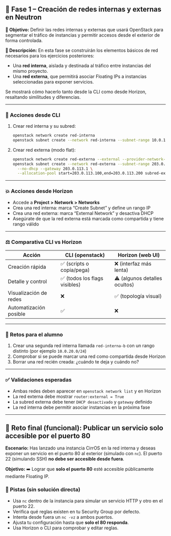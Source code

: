 ## 🔧 Fase 1 – Creación de redes internas y externas en Neutron

**🌟 Objetivo:**
Definir las redes internas y externas que usará OpenStack para segmentar el tráfico de instancias y permitir accesos desde el exterior de forma controlada.

**📜 Descripción:**
En esta fase se construirán los elementos básicos de red necesarios para los ejercicios posteriores:

* Una **red interna**, aislada y destinada al tráfico entre instancias del mismo proyecto.
* Una **red externa**, que permitirá asociar Floating IPs a instancias seleccionadas para exponer servicios.

Se mostrará cómo hacerlo tanto desde la CLI como desde Horizon, resaltando similitudes y diferencias.

---

### 🧭 Acciones desde CLI

1. Crear red interna y su subred:

   ```bash
   openstack network create red-interna
   openstack subnet create --network red-interna --subnet-range 10.0.10.0/24 subred-interna
   ```

2. Crear red externa (modo flat):

   ```bash
   openstack network create red-externa --external --provider-network-type flat --provider-physical-network physnet1
   openstack subnet create --network red-externa --subnet-range 203.0.113.0/24 \
     --no-dhcp --gateway 203.0.113.1 \
     --allocation-pool start=203.0.113.100,end=203.0.113.200 subred-externa
   ```

---

### 💥 Acciones desde Horizon

* Accede a **Project > Network > Networks**
* Crea una red interna: marca “Create Subnet” y define un rango IP
* Crea una red externa: marca “External Network” y desactiva DHCP
* Asegúrate de que la red externa está marcada como compartida y tiene rango válido

---

### ⚖️ Comparativa CLI vs Horizon

| Acción                 | CLI (openstack)              | Horizon (web UI)              |
| ---------------------- | ---------------------------- | ----------------------------- |
| Creación rápida        | ✅ (scripts o copia/pega)     | ❌ (interfaz más lenta)        |
| Detalle y control      | ✅ (todos los flags visibles) | ⚠️ (algunos detalles ocultos) |
| Visualización de redes | ❌                            | ✅ (topología visual)          |
| Automatización posible | ✅                            | ❌                             |

---

### 🧹 Retos para el alumno

1. Crear una segunda red interna llamada `red-interna-b` con un rango distinto (por ejemplo `10.0.20.0/24`)
2. Comprobar si se puede marcar una red como compartida desde Horizon
3. Borrar una red recién creada: ¿cuándo te deja y cuándo no?

---

### ✅ Validaciones esperadas

* Ambas redes deben aparecer en `openstack network list` y en Horizon
* La red externa debe mostrar `router:external = True`
* La subred externa debe tener `DHCP desactivado` y `gateway` definido
* La red interna debe permitir asociar instancias en la próxima fase

---

## 🤩 Reto final (funcional): Publicar un servicio solo accesible por el puerto 80

**Escenario:**
Has lanzado una instancia CirrOS en la red interna y deseas exponer un servicio en el puerto 80 al exterior (simulado con `nc`). El puerto 22 (simulando SSH) **no debe ser accesible desde fuera**.

**Objetivo:**
➡️ Lograr que **solo el puerto 80** esté accesible públicamente mediante Floating IP.

### 📌 Pistas (sin solución directa)

* Usa `nc` dentro de la instancia para simular un servicio HTTP y otro en el puerto 22.
* Verifica qué reglas existen en tu Security Group por defecto.
* Intenta desde fuera un `nc -vz` a ambos puertos.
* Ajusta tu configuración hasta que **solo el 80 responda**.
* Usa Horizon o CLI para comprobar y editar reglas.
